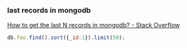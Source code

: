 ### last records in mongodb


[How to get the last N records in mongodb? - Stack Overflow](https://stackoverflow.com/questions/4421207/how-to-get-the-last-n-records-in-mongodb)




```js
db.foo.find().sort({_id:1}).limit(50);

```
